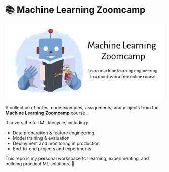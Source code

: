 # 📚 Machine Learning Zoomcamp

![Machine Learning Zoomcamp](machine-learning-zoomcamp-imgs/1.jpg)

A collection of notes, code examples, assignments, and projects from the **Machine Learning Zoomcamp** course.  

It covers the full ML lifecycle, including:  
- Data preparation & feature engineering  
- Model training & evaluation  
- Deployment and monitoring in production  
- End-to-end projects and experiments  

This repo is my personal workspace for learning, experimenting, and building practical ML solutions. 🚀